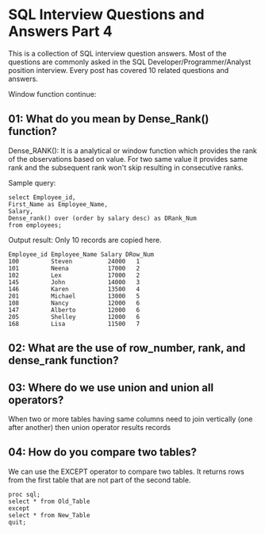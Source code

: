 # SQL Interview Questions and Answers Part 4

This is a collection of SQL interview question answers. Most of the questions are commonly asked in the SQL Developer/Programmer/Analyst position interview. Every post has covered 10 related questions and answers.

Window function continue:

## 01: What do you mean by Dense_Rank() function?

Dense_RANK(): It is a analytical or window function which provides the rank of the observations based on value. For two same value it provides same rank and the subsequent rank won't skip resulting in consecutive ranks.

Sample query:

```
select Employee_id,
First_Name as Employee_Name,
Salary,
Dense_rank() over (order by salary desc) as DRank_Num
from employees;

```
Output result: Only 10 records are copied here.

```
Employee_id Employee_Name Salary DRow_Num
100			Steven			24000	1
101			Neena			17000	2
102			Lex				17000	2
145			John			14000	3
146			Karen			13500	4
201			Michael			13000	5
108			Nancy			12000	6
147			Alberto			12000	6
205			Shelley			12000	6
168			Lisa			11500	7

```

## 02: What are the use of row_number, rank, and dense_rank function?

## 03: Where do we use union and union all operators?
When two or more tables having same columns need to join vertically (one after another) then union operator results records 

## 04: How do you compare two tables?
We can use the EXCEPT operator to compare two tables. It returns rows from the first table that are not part of the second table.

```
proc sql;
select * from Old_Table
except
select * from New_Table
quit;

```

## 